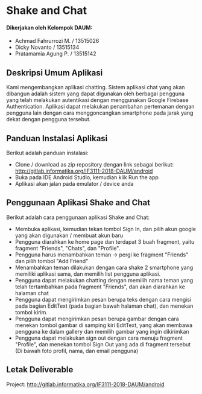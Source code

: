 # Shake and Chat
#### Dikerjakan oleh Kelompok DAUM:
- Achmad Fahrurrozi M. / 13515026
- Dicky Novanto / 13515134
- Pratamamia Agung P. / 13515142

## Deskripsi Umum Aplikasi
Kami mengembangkan aplikasi chatting. Sistem aplikasi chat yang akan dibangun adalah sistem yang dapat digunakan oleh berbagai pengguna yang telah melakukan autentikasi dengan menggunakan Google Firebase Authentication. Aplikasi dapat melakukan penambahan pertemanan dengan pengguna lain dengan cara menggoncangkan smartphone pada jarak yang dekat dengan pengguna tersebut.

## Panduan Instalasi Aplikasi
Berikut adalah panduan instalasi:
- Clone / download as zip repository dengan link sebagai berikut: http://gitlab.informatika.org/IF3111-2018-DAUM/android
- Buka pada IDE Android Studio, kemudian klik Run the app
- Aplikasi akan jalan pada emulator / device anda

## Penggunaan Aplikasi Shake and Chat
Berikut adalah cara penggunaan aplikasi Shake and Chat:
- Membuka aplikasi, kemudian tekan tombol Sign In, dan pilih akun google yang akan digunakan / membuat akun baru
- Pengguna diarahkan ke home page dan terdapat 3 buah fragment, yaitu fragment "Friends", "Chats", dan "Profile".
- Pengguna harus menambahkan teman -> pergi ke fragment "Friends" dan pilih tombol "Add Friend"
- Menambahkan teman dilakukan dengan cara shake 2 smartphone yang memiliki aplikasi sama, dan memilih list pengguna aplikasi.
- Pengguna dapat melakukan chatting dengan memilih nama teman yang telah tertambahkan pada fragment "Friends", dan akan diarahkan ke halaman chat
- Pengguna dapat mengirimkan pesan berupa teks dengan cara mengisi pada bagian EditText (pada bagian bawah halaman chat), dan menekan tombol kirim.
- Pengguna dapat mengirimkan pesan berupa gambar dengan cara menekan tombol gambar di samping kiri EditText, yang akan membawa pengguna ke dalam gallery dan memilih gambar yang ingin dikirimkan
- Pengguna dapat melakukan sign out dengan cara menuju fragment "Profile", dan menekan tombol Sign Out yang ada di fragment tersebut (Di bawah foto profil, nama, dan email pengguna)

## Letak Deliverable
Project: http://gitlab.informatika.org/IF3111-2018-DAUM/android

